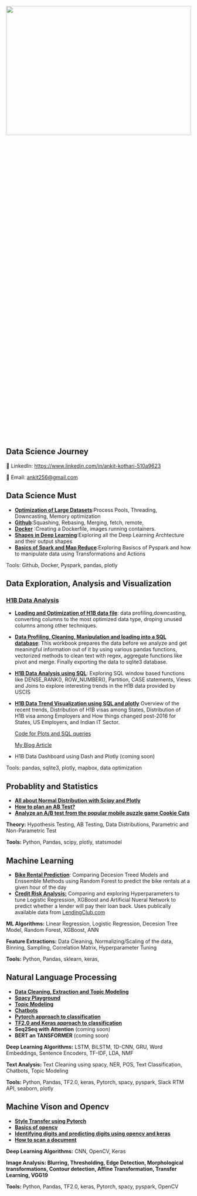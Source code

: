 <img src="https://github.com/ankit-kothari/data_science_journey/blob/master/github_images/photo-1456953180671-730de08edaa7.jpeg" height="30%" width="100%">

## Data Science Journey

🔗  LinkedIn: https://www.linkedin.com/in/ankit-kothari-510a9623

📧  Email: ankit256@gmail.com

## Data Science Must

- [**Optimization of Large Datasets**](https://github.com/ankit-kothari/Data-Science-Journey/tree/master/Data-Science-Must/optimizing-large-datasets):Process Pools, Threading, Downcasting, Memory optimization
- [**Github**](https://medium.com/@ankitkothari_92911/git-crash-course-that-will-make-your-life-easy-97273565c95e):Squashing, Rebasing, Merging, fetch, remote,
- [**Docker**](https://medium.com/@ankitkothari_92911/docker-how-much-do-we-need-to-know-as-data-scientists-d5f695061ee8) :Creating a Dockerfile, images  running containers.
- [**Shapes in Deep Learning**](https://github.com/ankit-kothari/Data-Science-Journey/tree/master/Deep-Learning-master%202):Exploring all the Deep Learning Archtecture and their output shapes
- [**Basics of Spark and Map Reduce**](https://github.com/ankit-kothari/Data-Science-Journey/tree/master/Data-Science-Must/Pyspark-and-MapReduce):Exploring Basiscs of Pyspark and how to manipulate data using Transformations and Actions

Tools: Github, Docker, Pyspark, pandas, plotly

## Data Exploration, Analysis and Visualization

### [**H1B Data Analysis**](https://github.com/ankit-kothari/Data-Science-Journey/tree/master/Data%20Exploration%20Analysis%20and%20Visualization/H1B-Data-Analysis-master)

- [**Loading and Optimization of H1B data file**](https://github.com/ankit-kothari/Data-Science-Journey/blob/master/Data%20Exploration%20Analysis%20and%20Visualization/H1B-Data-Analysis-master/Loading_and_Optimization_of_H1B_data_file.ipynb): data profiling,downcasting, converting columns to the most optimized data type, droping unused columns among other techniques.
- [**Data Profiling, Cleaning, Manipulation and loading into a SQL database**](https://github.com/ankit-kothari/Data-Science-Journey/blob/master/Data%20Exploration%20Analysis%20and%20Visualization/H1B-Data-Analysis-master/Data%20profiling_cleaning_manipulation_and_loading_into_a_SQL_database.ipynb): This workbook prepares the data before we analyze and get meaningful information out of it by using various pandas functions, vectorized methods to clean text with regex, aggregate functions like pivot and merge. Finally exporting the data to sqlite3 database.
- [**H1B Data Analysis using SQL**](https://github.com/ankit-kothari/Data-Science-Journey/blob/master/Data%20Exploration%20Analysis%20and%20Visualization/H1B-Data-Analysis-master/H1B_Data_Analysis_Using_MySQL.ipynb):  Exploring SQL window based functions like DENSE_RANK(), ROW_NUMBER(),  Partition, CASE statements, Views and Joins to explore interesting trends in the H1B data provided by USCIS
- [**H1B Data Trend Visualization using SQL and plotly**](https://www.linkedin.com/pulse/some-interesting-h1b-trends-insights-ankit-kothari) Overview of the recent trends, Distribution of H1B visas among States, Distribution of H1B visa among Employers and How things changed post-2016 for States, US Employers, and Indian IT Sector.

  [Code for Plots and SQL queries](https://colab.research.google.com/drive/1BREsuISGVMJiQrdBH03KlO3OpMyzqqbN?usp=sharing)

  [My Blog Article](https://www.linkedin.com/pulse/some-interesting-h1b-trends-insights-ankit-kothari)

- H1B Data Dashboard using Dash and Plotly (coming soon)

Tools: pandas, sqlite3, plotly, mapbox, data optimization 

## Probablity and Statistics

- [**All about Normal Distribution with Scipy and Plotly**](https://www.notion.so/ankitkothari/Normal-distribution-withy-scipy-and-plotly-4092ad177ce14be280efddb1a64c954f)
- [**How to plan an AB Test?**](https://github.com/ankit-kothari/Data-Science-Journey/tree/master/Probablity-and-Statistics/AB-Testing)
- [**Analyze an A/B test from the popular mobile puzzle game Cookie Cats**](https://github.com/ankit-kothari/Data-Science-Journey/blob/master/Probablity-and-Statistics/AB-Testing/ab-testing-cookie-cat-dataset.ipynb)

**Theory:** Hypothesis Testing, AB Testing, Data Distributions, Parametric and Non-Parametric Test

**Tools:** Python, Pandas, scipy, plotly, statsmodel

## Machine Learning

- [**Bike Rental Prediction**](https://github.com/ankit-kothari/Data-Science-Journey/tree/master/Machine-Learning/predicting_bike_rentals): Comparing Decesion Treed Models and Enssemble Methods using Random Forest to predict the bike rentals at a given hour of the day
- [**Credit Risk Analysis:**](https://github.com/ankit-kothari/Data-Science-Journey/tree/master/Machine-Learning/Credit-Risk-Analysis-master)  Comparing and exploring Hyperparameters to tune Logistic Regression, XGBoost and Artificial Nueral Network  to predict whether a lender will pay their loan back. Uses publically available data from [LendingClub.com](http://lendingclub.com/)

**ML Algorithms:** Linear Regression, Logistic Regression, Decesion Tree Model, Random Forest, XGBoost, ANN

**Feature Extractions:** Data Cleaning, Normalizing/Scaling of  the data, Binning, Sampling, Correlation Matrix, Hyperparameter Tuning

**Tools:** Python, Pandas, sklearn, keras, 

## Natural Language Processing

- [**Data Cleaning, Extraction and Topic Modeling**](https://github.com/ankit-kothari/Data-Science-Journey/tree/master/Natural-Language-Processing/Data-Cleaning-Extraction)
- [**Spacy Playground**](https://github.com/ankit-kothari/Data-Science-Journey/tree/master/Natural-Language-Processing/Spacy)
- [**Topic Modeling**](https://github.com/ankit-kothari/Data-Science-Journey/tree/master/Natural-Language-Processing/Topic-Modeling)
- [**Chatbots**](https://github.com/ankit-kothari/Data-Science-Journey/tree/master/Natural-Language-Processing/chatbots)
- [**Pytorch approach to classification**](https://github.com/ankit-kothari/Data-Science-Journey/tree/master/Natural-Language-Processing/Pytorch-Classification)
- [**TF2.0 and Keras approach to classification**](https://github.com/ankit-kothari/Data-Science-Journey/tree/master/Natural-Language-Processing/TF2-Classification)
- **Seq2Seq with Attention** (coming soon)
- **BERT an TANSFORMER** (coming soon)

**Deep Learning  Algorithms:** LSTM, BiLSTM, 1D-CNN, GRU, Word Embeddings, Sentence Encoders, TF-IDF, LDA, NMF

**Text Analysis:** Text Cleaning using spacy, NER, POS, Text Classification, Chatbots, Topic Modeling

**Tools:** Python, Pandas, TF2.0, keras, Pytorch, spacy, pyspark, Slack RTM API, seaborn, plotly

## Machine Vison and Opencv

- [**Style Transfer using Pytorch**](https://github.com/ankit-kothari/Data-Science-Journey/tree/master/Machine-Vison/Style%20Transfer)
- [**Basics of opencv**](https://github.com/ankit-kothari/Data-Science-Journey/tree/master/Machine-Vison/Basics%20of%20OpenCV)
- [**Identifying digits and predicting digits using opencv and keras**](https://github.com/ankit-kothari/Data-Science-Journey/tree/master/Machine-Vison/Handwrittent%20Digit%20Recognition%20using%20OpenCV%20and%20Keras)
- [**How to scan a document**](https://github.com/ankit-kothari/Data-Science-Journey/tree/master/Machine-Vison/Scan-with-OpenCV)

**Deep Learning  Algorithms:** CNN, OpenCV, Keras

**Image Analysis: Blurring, Thresholding, Edge Detection, Morphological transformations, Contour detection, Affine Transformation, Transfer Learning, VGG19**

**Tools:** Python, Pandas, TF2.0, keras, Pytorch, spacy, pyspark, OpenCV

